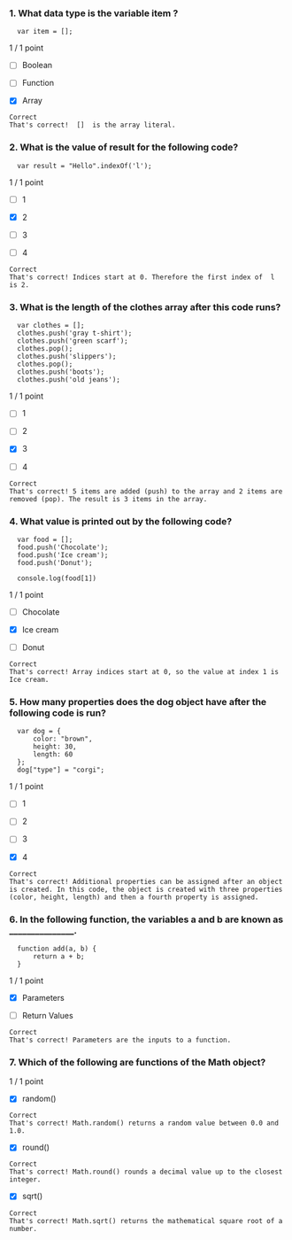 ### 1. What data type is the variable  item ?

```
  var item = [];
```

1 / 1 point

- [ ] Boolean


- [ ] Function


- [x] Array
```
Correct
That's correct!  []  is the array literal.
```
### 2. What is the value of  result  for the following code?
```
  var result = "Hello".indexOf('l');
```

1 / 1 point

- [ ] 1


- [x] 2


- [ ] 3


- [ ] 4
```
Correct
That's correct! Indices start at 0. Therefore the first index of  l  is 2.
```
### 3. What is the length of the  clothes  array after this code runs?
```
  var clothes = [];
  clothes.push('gray t-shirt');
  clothes.push('green scarf');
  clothes.pop();
  clothes.push('slippers');
  clothes.pop();
  clothes.push('boots');
  clothes.push('old jeans');
```
1 / 1 point

- [ ] 1


- [ ] 2


- [x] 3


- [ ] 4
```
Correct
That's correct! 5 items are added (push) to the array and 2 items are removed (pop). The result is 3 items in the array.
```
### 4. What value is printed out by the following code?
```
  var food = [];
  food.push('Chocolate');
  food.push('Ice cream');
  food.push('Donut');

  console.log(food[1])
```

1 / 1 point

- [ ] Chocolate


- [x] Ice cream


- [ ] Donut
```
Correct
That's correct! Array indices start at 0, so the value at index 1 is Ice cream.
```
### 5. How many properties does the  dog  object have after the following code is run?

```
  var dog = {
      color: "brown",
      height: 30,
      length: 60
  };
  dog["type"] = "corgi";
```

1 / 1 point

- [ ] 1


- [ ] 2


- [ ] 3


- [x] 4
```
Correct
That's correct! Additional properties can be assigned after an object is created. In this code, the object is created with three properties (color, height, length) and then a fourth property is assigned.
```
### 6. In the following function, the variables  a  and  b  are known as _______________.

```
  function add(a, b) {
      return a + b;
  }
```

1 / 1 point

- [x] Parameters


- [ ] Return Values
```
Correct
That's correct! Parameters are the inputs to a function.
```
### 7. Which of the following are functions of the Math object?

1 / 1 point

- [x] random()
```
Correct
That's correct! Math.random() returns a random value between 0.0 and 1.0.
```

- [x] round()
```
Correct
That's correct! Math.round() rounds a decimal value up to the closest integer.
```

- [x] sqrt()
```
Correct
That's correct! Math.sqrt() returns the mathematical square root of a number.
```